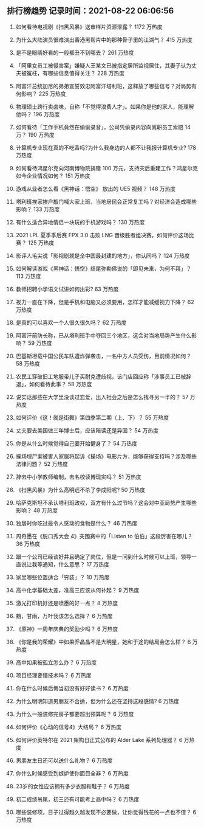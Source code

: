 
## 排行榜趋势 记录时间：2021-08-22 06:06:56
  
  1. 如何看待电视剧《扫黑风暴》送审样片资源泄露？ 1172 万热度
    
  2. 为什么大陆演员很难演出香港黑帮片中的那种骨子里的江湖气？ 415 万热度
    
  3. 是不是眼睛好看的一般都丑不到哪去？ 261 万热度
    
  4. 「阿里女员工被侵害案」嫌疑人王某文已被指定居所监视居住，其妻子认为丈夫被冤枉，有哪些信息值得关注？ 228 万热度
    
  5. 阿富汗总统加尼的弟弟宣誓效忠阿富汗塔利班，这释放了哪些信号？对局势有何影响？ 225 万热度
    
  6. 物理硕士跨行卖卤味，自称「不觉得浪费人才」。如果你是他的家人，能理解他吗？ 196 万热度
    
  7. 如何看待「工作手机竟然在偷偷录音」，公司凭偷录内容向离职员工索赔 14 万？ 190 万热度
    
  8. 计算机专业现在真的不吃香吗?为什么我身边的人都不让我报计算机专业? 178 万热度
    
  9. 如何看待鸿星尔克向河南博物院捐赠 100 万元，支持灾后重建工作？鸿星尔克如今企业情况如何？ 151 万热度
    
  10. 游戏从业者怎么看《黑神话：悟空》 放出的 UE5 视频？ 148 万热度
    
  11. 塔利班挨家挨户敲门喊大家上班，当地居民会正常复工吗？对经济会造成哪些影响？ 133 万热度
    
  12. 有什么适合异地情侣一块玩的手机游戏吗？ 130 万热度
    
  13. 2021 LPL 夏季季后赛 FPX 3:0 击败 LNG 晋级胜者组决赛，如何评价这场比赛？ 125 万热度
    
  14. 影评人毛尖说「影视剧就是全中国最封建的地方」，你认同吗？ 124 万热度
    
  15. 如何解读游戏《黑神话：悟空》结尾弥勒佛说的「即见未来，为何不拜」？ 113 万热度
    
  16. 教师招聘小学语文试讲如何出彩? 63 万热度
    
  17. 视力一直在下降，但是手机和电脑又必须要用，怎样才能减缓视力下降？ 62 万热度
    
  18. 是真的可以喜欢一个人很久很久吗？ 62 万热度
    
  19. 阿富汗前防长称，已从塔利班手中夺回三个地区，这会对当地局势产生什么影响？ 59 万热度
    
  20. 巴基斯坦载中国公民车队遭炸弹袭击，一名中方人员受伤，目前情况如何？ 58 万热度
    
  21. 农民工穿破旧工地服带儿子买耐克遭歧视，该门店回应称「涉事员工已被辞退」，如何看待此事？ 58 万热度
    
  22. 说实话那些在大学里没谈过恋爱，出入社会之后是怎么找寻另一半的？ 57 万热度
    
  23. 如何评价《这！就是街舞》第四季第二期（上、下）？ 55 万热度
    
  24. 丈夫要去美国做三年博士后，应该陪读还是异国？ 54 万热度
    
  25. 你是从什么时候觉得自己要开始健身了？ 54 万热度
    
  26. 操场埋尸案被害人家属将起诉《操场》电影片方，能够获得支持吗？涉及哪些法律问题？ 52 万热度
    
  27. 辞去中小学教师编制，去名校读博现实吗？ 51 万热度
    
  28. 《扫黑风暴》为什么高明远不杀了李成阳呢? 50 万热度
    
  29. 哈萨克斯坦不承认塔利班政权，双方有什么过节吗？这会对中亚局势产生哪些影响？ 48 万热度
    
  30. 独居时你吃过最令人感动的食物是什么？ 46 万热度
    
  31. 周奇墨在《脱口秀大会 4》突围赛中的「Listen to 伯伯」这段厉害在哪儿？ 36 万热度
    
  32. 跟一个公司已经谈好并且确定了岗位，但是一问到什么时候可以上班，领导一直说让我等通知，什么意思？ 17 万热度
    
  33. 家里哪些位置适合「穷装」？ 10 万热度
    
  34. 高中化学基础太差，准高三应该从何补起？ 9 万热度
    
  35. 激光打印机好还是喷墨的好一点？ 8 万热度
    
  36. 魈，甘雨，万叶我该怎么选择？ 6 万热度
    
  37. 《原神》一周年庆典的奖励少吗？ 6 万热度
    
  38. 《你是我的荣耀》中如果乔晶晶不是大明星，她和于途的结局会怎么样？ 6 万热度
    
  39. 高中如果被孤立怎么办？ 6 万热度
    
  40. 项目经理要懂技术吗？ 6 万热度
    
  41. 你在什么时候后悔当初没有好好读书？ 6 万热度
    
  42. 为什么明明知道男朋友不合适，但为什么还在坚持这段感情? 6 万热度
    
  43. 为什么一般装修完房子都要超出预算呢？ 6 万热度
    
  44. 如何评价《心动的信号4》大结局？ 6 万热度
    
  45. 如何评价英特尔在 2021 架构日正式公布的 Alder Lake 系列处理器？ 6 万热度
    
  46. 男朋友生日还可以送什么礼物？ 6 万热度
    
  47. 你什么时候感受到嫉妒使你面目全非？ 6 万热度
    
  48. 23岁的女性应该拥有多少衣服和鞋子？ 6 万热度
    
  49. 初二成绩吊尾，初三还有可能考上高中吗？ 6 万热度
    
  50. ​哪些装修项，日子过得越久越发现不必要做，让你觉得钱花的一点也不值？ 6 万热度
    